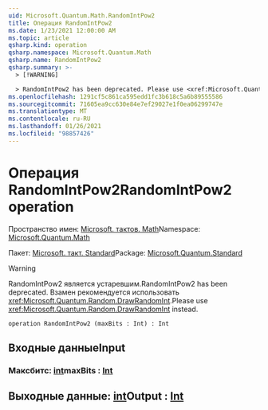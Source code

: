 ```yaml
---
uid: Microsoft.Quantum.Math.RandomIntPow2
title: Операция RandomIntPow2
ms.date: 1/23/2021 12:00:00 AM
ms.topic: article
qsharp.kind: operation
qsharp.namespace: Microsoft.Quantum.Math
qsharp.name: RandomIntPow2
qsharp.summary: >-
  > [!WARNING]

  > RandomIntPow2 has been deprecated. Please use <xref:Microsoft.Quantum.Random.DrawRandomInt> instead.
ms.openlocfilehash: 1291cf5c861ca595edd1fc3b618c5a6b89555586
ms.sourcegitcommit: 71605ea9cc630e84e7ef29027e1f0ea06299747e
ms.translationtype: MT
ms.contentlocale: ru-RU
ms.lasthandoff: 01/26/2021
ms.locfileid: "98857426"
---
```

# <a name="randomintpow2-operation"></a><span data-ttu-id="7bd11-102">Операция RandomIntPow2</span><span class="sxs-lookup"><span data-stu-id="7bd11-102">RandomIntPow2 operation</span></span>

<span data-ttu-id="7bd11-103">Пространство имен: [Microsoft. тактов. Math](xref:Microsoft.Quantum.Math)</span><span class="sxs-lookup"><span data-stu-id="7bd11-103">Namespace: [Microsoft.Quantum.Math](xref:Microsoft.Quantum.Math)</span></span>

<span data-ttu-id="7bd11-104">Пакет: [Microsoft. такт. Standard](https://nuget.org/packages/Microsoft.Quantum.Standard)</span><span class="sxs-lookup"><span data-stu-id="7bd11-104">Package: [Microsoft.Quantum.Standard](https://nuget.org/packages/Microsoft.Quantum.Standard)</span></span>


> [!WARNING]
> <span data-ttu-id="7bd11-105">RandomIntPow2 является устаревшим.</span><span class="sxs-lookup"><span data-stu-id="7bd11-105">RandomIntPow2 has been deprecated.</span></span> <span data-ttu-id="7bd11-106">Взамен рекомендуется использовать <xref:Microsoft.Quantum.Random.DrawRandomInt>.</span><span class="sxs-lookup"><span data-stu-id="7bd11-106">Please use <xref:Microsoft.Quantum.Random.DrawRandomInt> instead.</span></span>



```qsharp
operation RandomIntPow2 (maxBits : Int) : Int
```


## <a name="input"></a><span data-ttu-id="7bd11-107">Входные данные</span><span class="sxs-lookup"><span data-stu-id="7bd11-107">Input</span></span>

### <a name="maxbits--int"></a><span data-ttu-id="7bd11-108">Максбитс: [int](xref:microsoft.quantum.lang-ref.int)</span><span class="sxs-lookup"><span data-stu-id="7bd11-108">maxBits : [Int](xref:microsoft.quantum.lang-ref.int)</span></span>





## <a name="output--int"></a><span data-ttu-id="7bd11-109">Выходные данные: [int](xref:microsoft.quantum.lang-ref.int)</span><span class="sxs-lookup"><span data-stu-id="7bd11-109">Output : [Int](xref:microsoft.quantum.lang-ref.int)</span></span>

